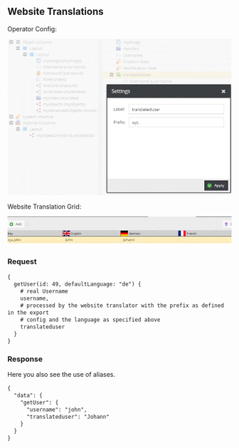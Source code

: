 ## Website Translations

Operator Config: 

![Data](../img/graphql/operator_translated1.png)

Website Translation Grid:

![Data](../img/graphql/operator_translated2.png)

### Request

```
{
  getUser(id: 49, defaultLanguage: "de") {
    # real Username
    username,
    # processed by the website translator with the prefix as defined in the export
    # config and the language as specified above
    translateduser
  }
}

```

### Response

Here you also see the use of aliases.

```
{
  "data": {
    "getUser": {
      "username": "john",
      "translateduser": "Johann"
    }
  }
}
```


